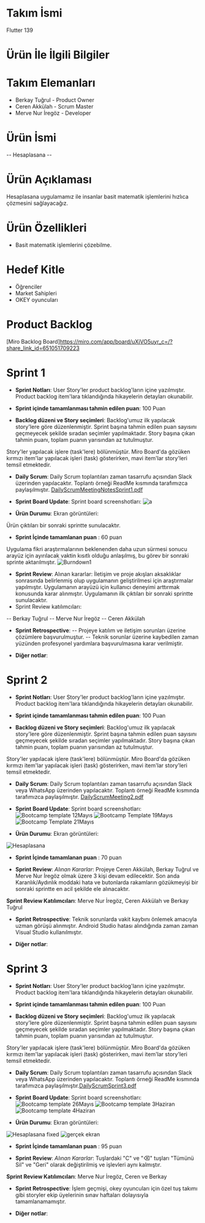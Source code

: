 # Takım İsmi
Flutter 139
# Ürün İle İlgili Bilgiler
# Takım Elemanları
* Berkay Tuğrul - Product Owner
* Ceren Akkülah - Scrum Master
* Merve Nur İregöz - Developer

# Ürün İsmi
-- Hesaplasana --
# Ürün Açıklaması
Hesaplasana uygulamamız ile insanlar basit matematik işlemlerini hızlıca çözmesini sağlayacağız. 
# Ürün Özellikleri
* Basit matematik işlemlerini çözebilme.

# Hedef Kitle
* Öğrenciler
* Market Sahipleri
* OKEY oyuncuları
# Product Backlog

[Miro Backlog Board]https://miro.com/app/board/uXjVO5uyr_c=/?share_link_id=651051709223

# Sprint 1
* **Sprint Notları**: User Story'ler product backlog'ların içine yazılmıştır. Product backlog item'lara tıklandığında hikayelerin detayları okunabilir.

* **Sprint içinde tamamlanması tahmin edilen puan**: 100 Puan

* **Backlog düzeni ve Story seçimleri**: Backlog'umuz ilk yapılacak story'lere göre düzenlenmiştir. Sprint başına tahmin edilen puan sayısını geçmeyecek şekilde sıradan seçimler yapılmaktadır. Story başına çıkan tahmin puanı, toplam puanın yarısından az tutulmuştur.

Story'ler yapılacak işlere (task'lere) bölünmüştür. Miro Board'da gözüken kırmızı item'lar yapılacak işleri (task) gösterirken, mavi item'lar story'leri temsil etmektedir.
* **Daily Scrum**: Daily Scrum toplantıları zaman tasarrufu açısından Slack üzerinden yapılacaktır. Toplantı örneği ReadMe kısmında tarafımızca paylaşılmıştır. [DailyScrumMeetingNotesSprint1.pdf](https://github.com/berkaytugrull/bootcamp/files/8654608/DailyScrumMeetingNotesSprint1.pdf)

* **Sprint Board Update**: Sprint board screenshotları:
![a](https://user-images.githubusercontent.com/66042526/167478423-75ffcccf-8cf6-4c88-8871-1204e1489cd3.jpg)

* **Ürün Durumu**: Ekran görüntüleri:

Ürün çıktıları bir sonraki sprintte sunulacaktır.

* **Sprint İçinde tamamlanan puan** : 60 puan

Uygulama fikri araştırmalarının beklenenden daha uzun sürmesi sonucu arayüz için ayırılacak vaktin kısıtlı olduğu anlaşılmış, bu görev bir sonraki sprinte aktarılmıştır.  ![Burndown1](https://user-images.githubusercontent.com/104429180/167494144-44a9eb0e-03cf-4cc9-b848-71beb5f138b9.PNG)


* **Sprint Review**: 
 Alınan kararlar: İletişim ve proje akışları aksaklıklar sonrasında belirlenmiş olup uygulamanın geliştirilmesi için araştırmalar yapılmıştır. Uygulamanın arayüzü için kullanıcı deneyimi arttırmak konusunda karar alınmıştır. Uygulamanın ilk çıktıları bir sonraki sprintte sunulacaktır.
*  Sprint Review katılımcıları:

-- Berkay Tuğrul 
-- Merve Nur İregöz
-- Ceren Akkülah
  
* **Sprint Retrospective**:
-- Projeye katılım ve iletişim sorunları üzerine çözümlere başvurulmuştur.
-- Teknik sorunlar üzerine kaybedilen zaman yüzünden profesyonel yardımlara başvurulmasına karar verilmiştir.
 
* **Diğer notlar**:

# Sprint 2
* **Sprint Notları**: User Story'ler product backlog'ların içine yazılmıştır. Product backlog item'lara tıklandığında hikayelerin detayları okunabilir.

* **Sprint içinde tamamlanması tahmin edilen puan**: 100 Puan

* **Backlog düzeni ve Story seçimleri**: Backlog'umuz ilk yapılacak story'lere göre düzenlenmiştir. Sprint başına tahmin edilen puan sayısını geçmeyecek şekilde sıradan seçimler yapılmaktadır. Story başına çıkan tahmin puanı, toplam puanın yarısından az tutulmuştur.

Story'ler yapılacak işlere (task'lere) bölünmüştür. Miro Board'da gözüken kırmızı item'lar yapılacak işleri (task) gösterirken, mavi item'lar story'leri temsil etmektedir.
* **Daily Scrum**: Daily Scrum toplantıları zaman tasarrufu açısından Slack veya WhatsApp üzerinden yapılacaktır. Toplantı örneği ReadMe kısmında tarafımızca paylaşılmıştır. [DailyScrumMeeting2.pdf](https://github.com/berkaytugrull/bootcamp/files/8750371/DailyScrumMeeting2.pdf)


* **Sprint Board Update**: Sprint board screenshotları:
![Bootcamp template 12Mayıs](https://user-images.githubusercontent.com/104429180/169718176-7bce17f1-113f-4689-9241-ddc78e5a39d7.PNG)
![Bootcamp Template 19Mayıs](https://user-images.githubusercontent.com/104429180/169718194-da084527-72ab-4887-881e-d169665466af.PNG)
![Bootcamp Template 21Mayıs](https://user-images.githubusercontent.com/104429180/169718662-de36a231-9e4e-4519-8ec4-427afe731e97.PNG)



* **Ürün Durumu**: Ekran görüntüleri:

![Hesaplasana](https://user-images.githubusercontent.com/104429180/169718015-954bac2d-cbc1-4dfc-baf4-6fcbfe46e0a9.jpeg)



* **Sprint İçinde tamamlanan puan** : 70 puan


* **Sprint Review**: 
*Alınan Kararlar*: Projeye Ceren Akkülah, Berkay Tuğrul ve Merve Nur İregöz olmak üzere 3 kişi devam edilecektir.
Son anda Karanlık/Aydınlık moddaki hata ve butonlarda rakamların gözükmeyişi bir sonraki sprintte en acil şekilde ele alınacaktır.

**Sprint Review Katılımcıları**: Merve Nur İregöz, Ceren Akkülah ve Berkay Tuğrul
  
* **Sprint Retrospective**:
Teknik sorunlarda vakit kaybını önlemek amacıyla uzman görüşü alınmıştır. 
Android Studio hatası alındığında zaman zaman Visual Studio kullanılmıştır. 
 
* **Diğer notlar**:

# Sprint 3
* **Sprint Notları**: User Story'ler product backlog'ların içine yazılmıştır. Product backlog item'lara tıklandığında hikayelerin detayları okunabilir.

* **Sprint içinde tamamlanması tahmin edilen puan**: 100 Puan

* **Backlog düzeni ve Story seçimleri**: Backlog'umuz ilk yapılacak story'lere göre düzenlenmiştir. Sprint başına tahmin edilen puan sayısını geçmeyecek şekilde sıradan seçimler yapılmaktadır. Story başına çıkan tahmin puanı, toplam puanın yarısından az tutulmuştur.

Story'ler yapılacak işlere (task'lere) bölünmüştür. Miro Board'da gözüken kırmızı item'lar yapılacak işleri (task) gösterirken, mavi item'lar story'leri temsil etmektedir.
* **Daily Scrum**: Daily Scrum toplantıları zaman tasarrufu açısından Slack veya WhatsApp üzerinden yapılacaktır. Toplantı örneği ReadMe kısmında tarafımızca paylaşılmıştır.[DailyScrumSprint3.pdf](https://github.com/berkaytugrull/bootcamp/files/8838575/DailyScrumSprint3.pdf)



* **Sprint Board Update**: Sprint board screenshotları:
![Bootcamp template 26Mayıs](https://user-images.githubusercontent.com/104429180/170565131-8b58ff8d-0f2a-4c25-af6f-7e55822e16fc.PNG)
![Bootcamp template 3Haziran](https://user-images.githubusercontent.com/104429180/172022884-d335be48-c8f3-489c-864b-b04a9386ad1d.png)
![Bootcamp template 4Haziran](https://user-images.githubusercontent.com/104429180/172022890-63eb28d9-9e22-43a9-bbb0-ea3d70c23773.png)





* **Ürün Durumu**: Ekran görüntüleri:

![Hesaplasana fixed](https://user-images.githubusercontent.com/104429180/170563805-1cfb0e7e-ed40-45e5-addb-af8f01a8977a.jpeg)
![gerçek ekran](https://user-images.githubusercontent.com/104429180/172022981-47481618-0972-44dd-a4fc-d4624d454faa.PNG)





* **Sprint İçinde tamamlanan puan** :  95 puan


* **Sprint Review**: 
*Alınan Kararlar*: Tuşlardaki "C" ve "⌫" tuşları "Tümünü Sil" ve "Geri" olarak değiştirilmiş ve işlevleri aynı kalmıştır.

**Sprint Review Katılımcıları**: Merve Nur İregöz, Ceren ve Berkay
  
* **Sprint Retrospective**: İşlem geçmişi, okey oyuncuları için özel tuş takımı gibi storyler ekip üyelerinin sınav haftaları dolayısıyla tamamlanamamıştır. 

 
* **Diğer notlar**:
